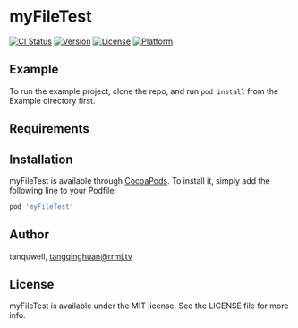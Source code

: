 # myFileTest

[![CI Status](https://img.shields.io/travis/tanquwell/myFileTest.svg?style=flat)](https://travis-ci.org/tanquwell/myFileTest)
[![Version](https://img.shields.io/cocoapods/v/myFileTest.svg?style=flat)](https://cocoapods.org/pods/myFileTest)
[![License](https://img.shields.io/cocoapods/l/myFileTest.svg?style=flat)](https://cocoapods.org/pods/myFileTest)
[![Platform](https://img.shields.io/cocoapods/p/myFileTest.svg?style=flat)](https://cocoapods.org/pods/myFileTest)

## Example

To run the example project, clone the repo, and run `pod install` from the Example directory first.

## Requirements

## Installation

myFileTest is available through [CocoaPods](https://cocoapods.org). To install
it, simply add the following line to your Podfile:

```ruby
pod 'myFileTest'
```

## Author

tanquwell, tangqinghuan@rrmj.tv

## License

myFileTest is available under the MIT license. See the LICENSE file for more info.
